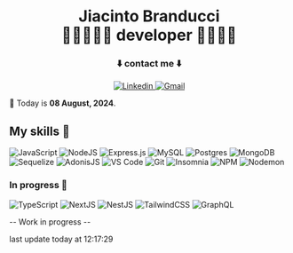<h1 align="center">
  <span>Jiacinto Branducci</span><br>
  <span>🧞‍♂️🧑🏻‍💻 developer 🧑🏻‍💻🧚</span>
</h1>

<div align="center">
  <h3>⬇️ contact me ⬇️ </h3>
  <a href="https://www.linkedin.com/in/jiacinto-branducci/">
      <img src="https://img.shields.io/badge/LinkedIn-0077B5?style=for-the-badge&logo=linkedin&logoColor=white" alt="Linkedin" />
  </a>
  <a href="mailto:j.branducci.pro@gmail.com?subject=Demande%20de%20contact%20via%20GitHub">
      <img src="https://img.shields.io/badge/Gmail-EA4336?style=for-the-badge&logo=gmail&logoColor=white" alt="Gmail" />
  </a>
</div>

<p> 📅 Today is <b>08 August, 2024</b>.</p>

## My skills 🚀
![JavaScript](https://img.shields.io/badge/javascript-%23F7DF1E.svg?style=for-the-badge&logo=javascript&logoColor=black)
![NodeJS](https://img.shields.io/badge/node_js-%23339933.svg?style=for-the-badge&logo=node.js&logoColor=white)
![Express.js](https://img.shields.io/badge/express.js-%23404d59.svg?style=for-the-badge&logo=express&logoColor=%2361DAFB)
![MySQL](https://img.shields.io/badge/mysql-%2300f.svg?style=for-the-badge&logo=mysql&logoColor=white)
![Postgres](https://img.shields.io/badge/postgres-%23316192.svg?style=for-the-badge&logo=postgresql&logoColor=white)
![MongoDB](https://img.shields.io/badge/mongodb-%234ea94b.svg?style=for-the-badge&logo=mongodb&logoColor=white)
![Sequelize](https://img.shields.io/badge/Sequelize-52B0E7?style=for-the-badge&logo=Sequelize&logoColor=white)
![AdonisJS](https://img.shields.io/badge/adonisjs-%23220052.svg?style=for-the-badge&logo=adonisjs&logoColor=white)
![VS Code](https://img.shields.io/badge/visual_studio_code-%23007ACC.svg?style=for-the-badge&logo=visual-studio-code&logoColor=white)
![Git](https://img.shields.io/badge/git-%23F05032.svg?style=for-the-badge&logo=git&logoColor=white)
![Insomnia](https://img.shields.io/badge/insomia-%234000BF.svg?style=for-the-badge&logo=insomnia&logoColor=white)
![NPM](https://img.shields.io/badge/NPM-%23CB3837.svg?style=for-the-badge&logo=npm&logoColor=white)
![Nodemon](https://img.shields.io/badge/NODEMON-%23323330.svg?style=for-the-badge&logo=nodemon&logoColor=%BBDEAD)


### In progress 🚰

![TypeScript](https://img.shields.io/badge/typescript-%233178C6.svg?style=for-the-badge&logo=typescript&logoColor=white)
![NextJS](https://img.shields.io/badge/next_js-black.svg?style=for-the-badge&logo=next.js&logoColor=white)
![NestJS](https://img.shields.io/badge/nestjs-%23E0234E.svg?style=for-the-badge&logo=nestjs&logoColor=white)
![TailwindCSS](https://img.shields.io/badge/tailwindcss-%2338B2AC.svg?style=for-the-badge&logo=tailwind-css&logoColor=white)
![GraphQL](https://img.shields.io/badge/-GraphQL-E10098?style=for-the-badge&logo=graphql&logoColor=white)


-- Work in progress --

last update today at 12:17:29 
